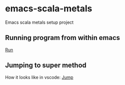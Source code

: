 # emacs-scala-metals
Emacs scala metals setup project

## Running program from within emacs
[Run](./docs/emacs-run-program.gif)

## Jumping to super method
How it looks like in vscode:
[Jump](./docs/jump-supermethods-vscode.gif)

